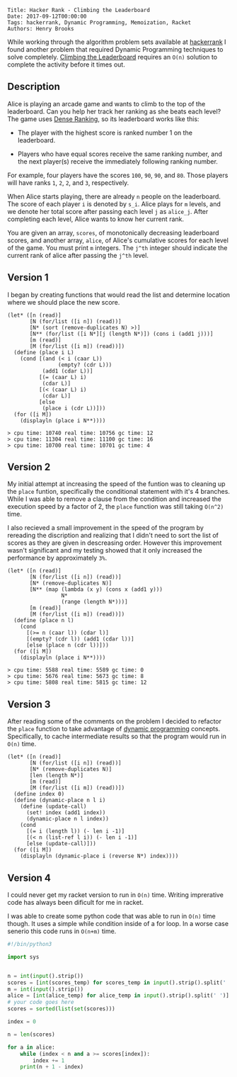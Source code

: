    Title: Hacker Rank - Climbing the Leaderboard
    Date: 2017-09-12T00:00:00
    Tags: hackerrank, Dynamic Programming, Memoization, Racket
    Authors: Henry Brooks

While working through the algorithm problem sets available at [hackerrank](https://www.hackerrank.com) I found another problem that required Dynamic Programming techniques to solve completely. [Climbing the Leaderboard](https://www.hackerrank.com/challenges/climbing-the-leaderboard/problem) requires an `O(n)` solution to complete the activity before it times out.

<!-- more -->

Description
---

Alice is playing an arcade game and wants to climb to the top of the leaderboard. Can you help her track her ranking as she beats each level? The game uses [Dense Ranking](https://en.wikipedia.org/wiki/Ranking#Dense_ranking_.28.221223.22_ranking.29), so its leaderboard works like this:

* The player with the highest score is ranked number 1 on the leaderboard.

* Players who have equal scores receive the same ranking number, and the next player(s) receive the immediately following ranking number.

For example, four players have the scores `100`, `90`, `90`, and `80`. Those players will have ranks `1`, `2`, `2`, and `3`, respectively.

When Alice starts playing, there are already `n` people on the leaderboard. The score of each player `i` is denoted by `s_i`. Alice plays for `m` levels, and we denote her total score after passing each level `j` as `alice_j`. After completing each level, Alice wants to know her current rank.

You are given an array, `scores`, of monotonically decreasing leaderboard scores, and another array, `alice`, of Alice's cumulative scores for each level of the game. You must print `m` integers. The `j^th` integer should indicate the current rank of alice after passing the `j^th` level.

Version 1
---

I began by creating functions that would read the list and determine location where we should place the new score.

```racket
(let* ([n (read)]
       [N (for/list ([i n]) (read))]
       [N* (sort (remove-duplicates N) >)]
       [N** (for/list ([i N*][j (length N*)]) (cons i (add1 j)))]
       [m (read)]
       [M (for/list ([i m]) (read))])
  (define (place i L)
    (cond [(and (< i (caar L))
                (empty? (cdr L)))
           (add1 (cdar L))]
          [(= (caar L) i)
           (cdar L)]
          [(< (caar L) i)
           (cdar L)]
          [else
           (place i (cdr L))]))
  (for ([i M])
    (displayln (place i N**))))

> cpu time: 10740 real time: 10756 gc time: 12
> cpu time: 11304 real time: 11100 gc time: 16
> cpu time: 10700 real time: 10701 gc time: 4
```

Version 2
---

My initial attempt at increasing the speed of the funtion was to cleaning up the `place` funtion, specifically the conditional statement with it's 4 branches. While I was able to remove a clause from the condition and increased the execution speed by a factor of 2, the `place` function was still taking `O(n^2)` time.

I also recieved a small improvement in the speed of the program by rereading the discription and realizing that I didn't need to sort the list of scores as they are given in descreasing order. However this improvement wasn't significant and my testing showed that it only increased the performance by approximately `3%`.

```racket
(let* ([n (read)]
       [N (for/list ([i n]) (read))]
       [N* (remove-duplicates N)]
       [N** (map (lambda (x y) (cons x (add1 y)))
                 N*
                 (range (length N*)))]
       [m (read)]
       [M (for/list ([i m]) (read))])
  (define (place n l)
    (cond
      [(>= n (caar l)) (cdar l)]
      [(empty? (cdr l)) (add1 (cdar l))]
      [else (place n (cdr l))]))
  (for ([i M])
    (displayln (place i N**))))

> cpu time: 5588 real time: 5589 gc time: 0
> cpu time: 5676 real time: 5673 gc time: 8
> cpu time: 5808 real time: 5815 gc time: 12
```

Version 3
---

After reading some of the comments on the problem I decided to refactor the `place` function to take advantage of [dynamic programming](https://en.wikipedia.org/wiki/Dynamic_programming) concepts. Specifically, to cache intermediate results so that the program would run in `O(n)` time.

```racket
(let* ([n (read)]
       [N (for/list ([i n]) (read))]
       [N* (remove-duplicates N)]
       [len (length N*)]
       [m (read)]
       [M (for/list ([i m]) (read))])
  (define index 0)
  (define (dynamic-place n l i)
    (define (update-call)
      (set! index (add1 index))
      (dynamic-place n l index))
    (cond
      [(= i (length l)) (- len i -1)]
      [(< n (list-ref l i)) (- len i -1)]
      [else (update-call)]))
  (for ([i M])
    (displayln (dynamic-place i (reverse N*) index))))
```

Version 4
---

I could never get my racket version to run in `O(n)` time. Writing imprerative code has always been dificult for me in racket.

I was able to create some python code that was able to run in `O(n)` time though. It uses a simple while condition inside of a for loop. In a worse case senerio this code runs in `O(n+m)` time. 

```python
#!/bin/python3

import sys


n = int(input().strip())
scores = [int(scores_temp) for scores_temp in input().strip().split(' ')]
m = int(input().strip())
alice = [int(alice_temp) for alice_temp in input().strip().split(' ')]
# your code goes here
scores = sorted(list(set(scores)))

index = 0

n = len(scores)

for a in alice:
    while (index < n and a >= scores[index]):
        index += 1
    print(n + 1 - index)

```
